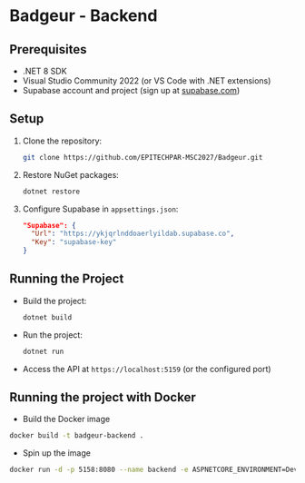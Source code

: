 # Badgeur - Backend

## Prerequisites

- .NET 8 SDK
- Visual Studio Community 2022 (or VS Code with .NET extensions)
- Supabase account and project (sign up at [supabase.com](https://supabase.com))

## Setup

1. Clone the repository:
   ```bash
   git clone https://github.com/EPITECHPAR-MSC2027/Badgeur.git
   ```

2. Restore NuGet packages:
   ```bash
   dotnet restore
   ```

3. Configure Supabase in `appsettings.json`:
   ```json
   "Supabase": {
     "Url": "https://ykjqrlnddoaerlyildab.supabase.co",
     "Key": "supabase-key"
   }
   ```

## Running the Project

- Build the project:
  ```bash
  dotnet build
  ```

- Run the project:
  ```bash
  dotnet run
  ```

- Access the API at `https://localhost:5159` (or the configured port)

## Running the project with Docker

- Build the Docker image
```bash
docker build -t badgeur-backend .
   ```
- Spin up the image
```bash
docker run -d -p 5158:8080 --name backend -e ASPNETCORE_ENVIRONMENT=Development badgeur-backend
   ```


